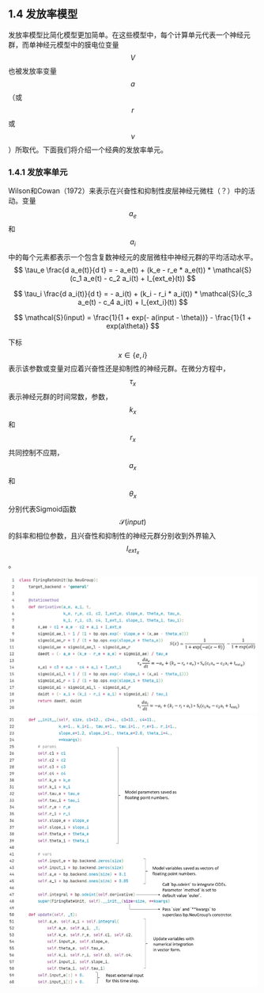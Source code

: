 
## 1.4 发放率模型

发放率模型比简化模型更加简单。在这些模型中，每个计算单元代表一个神经元群，而单神经元模型中的膜电位变量$$V$$也被发放率变量$$a$$（或$$r$$或$$\nu$$）所取代。下面我们将介绍一个经典的发放率单元。

### 1.4.1 发放率单元

Wilson和Cowan（1972）来表示在兴奋性和抑制性皮层神经元微柱（？）中的活动。变量$$a_e$$和$$a_i$$中的每个元素都表示一个包含复数神经元的皮层微柱中神经元群的平均活动水平。
$$
\tau_e \frac{d a_e(t)}{d t} = - a_e(t) + (k_e - r_e * a_e(t)) * \mathcal{S}(c_1 a_e(t) - c_2 a_i(t) + I_{ext_e}(t))
$$

$$
\tau_i \frac{d a_i(t)}{d t} = - a_i(t) + (k_i - r_i * a_i(t)) * \mathcal{S}(c_3 a_e(t) - c_4 a_i(t) + I_{ext_i}(t))
$$

$$
\mathcal{S}(input) = \frac{1}{1 + exp(- a(input - \theta))} - \frac{1}{1 + exp(a\theta)}
$$

下标$$x\in\{e, i\}$$表示该参数或变量对应着兴奋性还是抑制性的神经元群。在微分方程中，$$\tau_x$$表示神经元群的时间常数，参数，$$k_x$$和$$r_x$$共同控制不应期，$$a_x$$和$$\theta_x$$分别代表Sigmoid函数$$\mathcal{S}(input)$$的斜率和相位参数，且兴奋性和抑制性的神经元群分别收到外界输入$$I_{ext_{x}}$$。

<center><img src="../../figs/neus/codes/frunit1.PNG">	</center>

<center><img src="../../figs/neus/codes/frunit2.PNG">	</center>


